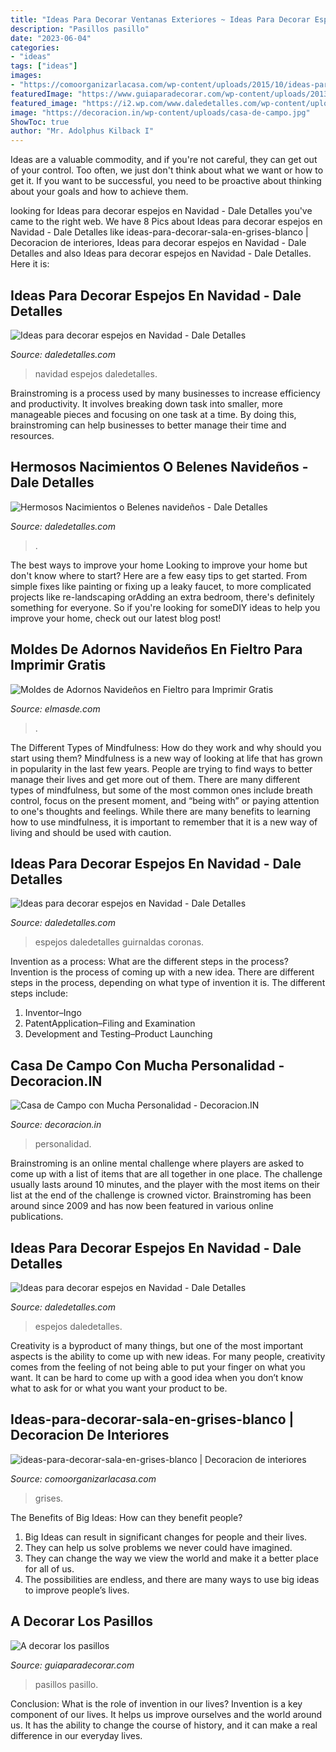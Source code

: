 ```yaml
---
title: "Ideas Para Decorar Ventanas Exteriores ~ Ideas Para Decorar Espejos En Navidad"
description: "Pasillos pasillo"
date: "2023-06-04"
categories:
- "ideas"
tags: ["ideas"]
images:
- "https://comoorganizarlacasa.com/wp-content/uploads/2015/10/ideas-para-decorar-sala-en-grises-blanco.jpg"
featuredImage: "https://www.guiaparadecorar.com/wp-content/uploads/2013/03/decoracion-de-pasillos-06-480x640.jpg"
featured_image: "https://i2.wp.com/www.daledetalles.com/wp-content/uploads/2016/12/nacimiento19.jpg"
image: "https://decoracion.in/wp-content/uploads/casa-de-campo.jpg"
ShowToc: true
author: "Mr. Adolphus Kilback I"
---
```



Ideas are a valuable commodity, and if you're not careful, they can get out of your control. Too often, we just don't think about what we want or how to get it. If you want to be successful, you need to be proactive about thinking about your goals and how to achieve them.

	

		
looking for Ideas para decorar espejos en Navidad - Dale Detalles you've came to the right web. We have 8 Pics about Ideas para decorar espejos en Navidad - Dale Detalles like ideas-para-decorar-sala-en-grises-blanco | Decoracion de interiores, Ideas para decorar espejos en Navidad - Dale Detalles and also Ideas para decorar espejos en Navidad - Dale Detalles. Here it is:
		
    
## Ideas Para Decorar Espejos En Navidad - Dale Detalles

<img loading=lazy src="https://i2.wp.com/www.daledetalles.com/wp-content/uploads/2017/11/decorar-espejos-en-navidad.jpg?resize=550%2C736" onerror="this.onerror=null;this.src='https://tse3.mm.bing.net/th?id=OIP.1HQ3sdW2uL0kTfrCiyTlHgHaJ6&amp;pid=15.1';" alt="Ideas para decorar espejos en Navidad - Dale Detalles">

_Source: daledetalles.com_

>navidad espejos daledetalles. 

	

Brainstroming is a process used by many businesses to increase efficiency and productivity. It involves breaking down task into smaller, more manageable pieces and focusing on one task at a time. By doing this, brainstroming can help businesses to better manage their time and resources.

    
## Hermosos Nacimientos O Belenes Navideños - Dale Detalles

<img loading=lazy src="https://i2.wp.com/www.daledetalles.com/wp-content/uploads/2016/12/nacimiento19.jpg" onerror="this.onerror=null;this.src='https://tse2.mm.bing.net/th?id=OIP.MVjvOxcjZeUl0FBAji216wHaFj&amp;pid=15.1';" alt="Hermosos Nacimientos o Belenes navideños - Dale Detalles">

_Source: daledetalles.com_

>. 

	

The best ways to improve your home
Looking to improve your home but don't know where to start? Here are a few easy tips to get started. From simple fixes like painting or fixing up a leaky faucet, to more complicated projects like re-landscaping orAdding an extra bedroom, there's definitely something for everyone. So if you're looking for someDIY ideas to help you improve your home, check out our latest blog post!

    
## Moldes De Adornos Navideños En Fieltro Para Imprimir Gratis

<img loading=lazy src="http://elmasde.com/wp-content/uploads/2015/10/Moldes-de-Adornos-Navideños-en-Fieltro-para-Imprimir-Gratis1.jpg" onerror="this.onerror=null;this.src='https://tse3.mm.bing.net/th?id=OIP.J6_MwNKUErRgOG3if6QL7AHaLJ&amp;pid=15.1';" alt="Moldes de Adornos Navideños en Fieltro para Imprimir Gratis">

_Source: elmasde.com_

>. 

	

The Different Types of Mindfulness: How do they work and why should you start using them?
Mindfulness is a new way of looking at life that has grown in popularity in the last few years. People are trying to find ways to better manage their lives and get more out of them. There are many different types of mindfulness, but some of the most common ones include breath control, focus on the present moment, and “being with” or paying attention to one's thoughts and feelings. While there are many benefits to learning how to use mindfulness, it is important to remember that it is a new way of living and should be used with caution.

    
## Ideas Para Decorar Espejos En Navidad - Dale Detalles

<img loading=lazy src="https://i2.wp.com/www.daledetalles.com/wp-content/uploads/2017/11/decorar-espejos-en-navidad1.jpg?resize=550%2C736" onerror="this.onerror=null;this.src='https://tse1.mm.bing.net/th?id=OIP.dbSJ2r4i2_lYo_ufqBrTbQHaJ6&amp;pid=15.1';" alt="Ideas para decorar espejos en Navidad - Dale Detalles">

_Source: daledetalles.com_

>espejos daledetalles guirnaldas coronas. 

	

Invention as a process: What are the different steps in the process?
Invention is the process of coming up with a new idea. There are different steps in the process, depending on what type of invention it is. The different steps include: 
1. Inventor–Ingo 
2. PatentApplication–Filing and Examination 
3. Development and Testing–Product Launching 

    
## Casa De Campo Con Mucha Personalidad - Decoracion.IN

<img loading=lazy src="https://decoracion.in/wp-content/uploads/casa-de-campo.jpg" onerror="this.onerror=null;this.src='https://tse2.mm.bing.net/th?id=OIP.ei0svyuvEB_I_g75XFM6VAHaJ4&amp;pid=15.1';" alt="Casa de Campo con Mucha Personalidad - Decoracion.IN">

_Source: decoracion.in_

>personalidad. 

	

Brainstroming is an online mental challenge where players are asked to come up with a list of items that are all together in one place. The challenge usually lasts around 10 minutes, and the player with the most items on their list at the end of the challenge is crowned victor. Brainstroming has been around since 2009 and has now been featured in various online publications.

    
## Ideas Para Decorar Espejos En Navidad - Dale Detalles

<img loading=lazy src="https://i0.wp.com/www.daledetalles.com/wp-content/uploads/2017/11/decorar-espejos-en-navidad5.jpg?resize=550%2C733" onerror="this.onerror=null;this.src='https://tse1.mm.bing.net/th?id=OIP.Okqdi2E98gjVY0UW7PxzeAHaJ3&amp;pid=15.1';" alt="Ideas para decorar espejos en Navidad - Dale Detalles">

_Source: daledetalles.com_

>espejos daledetalles. 

	

Creativity is a byproduct of many things, but one of the most important aspects is the ability to come up with new ideas. For many people, creativity comes from the feeling of not being able to put your finger on what you want. It can be hard to come up with a good idea when you don’t know what to ask for or what you want your product to be.

    
## Ideas-para-decorar-sala-en-grises-blanco | Decoracion De Interiores

<img loading=lazy src="https://comoorganizarlacasa.com/wp-content/uploads/2015/10/ideas-para-decorar-sala-en-grises-blanco.jpg" onerror="this.onerror=null;this.src='https://tse4.mm.bing.net/th?id=OIP.3tE2WRPZ7BcjVIRHrb7XXgHaLJ&amp;pid=15.1';" alt="ideas-para-decorar-sala-en-grises-blanco | Decoracion de interiores">

_Source: comoorganizarlacasa.com_

>grises. 

	

The Benefits of Big Ideas: How can they benefit people?
1. Big Ideas can result in significant changes for people and their lives.
2. They can help us solve problems we never could have imagined.
3. They can change the way we view the world and make it a better place for all of us.
4. The possibilities are endless, and there are many ways to use big ideas to improve people’s lives.

    
## A Decorar Los Pasillos

<img loading=lazy src="https://www.guiaparadecorar.com/wp-content/uploads/2013/03/decoracion-de-pasillos-06-480x640.jpg" onerror="this.onerror=null;this.src='https://tse3.mm.bing.net/th?id=OIP._1B1heHRKiiswFEkoc-_mAHaJ4&amp;pid=15.1';" alt="A decorar los pasillos">

_Source: guiaparadecorar.com_

>pasillos pasillo. 

	

Conclusion: What is the role of invention in our lives?
Invention is a key component of our lives. It helps us improve ourselves and the world around us. It has the ability to change the course of history, and it can make a real difference in our everyday lives.


